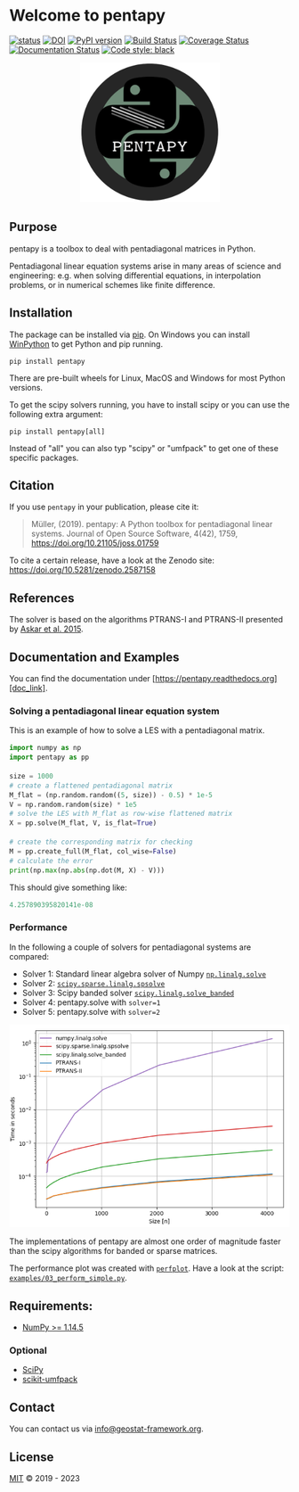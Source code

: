 # Welcome to pentapy

[![status](https://joss.theoj.org/papers/57c3bbdd7b7f3068dd1e669ccbcf107c/status.svg)](https://joss.theoj.org/papers/57c3bbdd7b7f3068dd1e669ccbcf107c)
[![DOI](https://zenodo.org/badge/DOI/10.5281/zenodo.2587158.svg)](https://doi.org/10.5281/zenodo.2587158)
[![PyPI version](https://badge.fury.io/py/pentapy.svg)](https://badge.fury.io/py/pentapy)
[![Build Status](https://github.com/GeoStat-Framework/pentapy/workflows/Continuous%20Integration/badge.svg?branch=main)](https://github.com/GeoStat-Framework/pentapy/actions)
[![Coverage Status](https://coveralls.io/repos/github/GeoStat-Framework/pentapy/badge.svg?branch=main)](https://coveralls.io/github/GeoStat-Framework/pentapy?branch=main)
[![Documentation Status](https://readthedocs.org/projects/pentapy/badge/?version=latest)](https://geostat-framework.readthedocs.io/projects/pentapy/en/latest/?badge=latest)
[![Code style: black](https://img.shields.io/badge/code%20style-black-000000.svg)](https://github.com/ambv/black)

<p align="center">
<img src="https://github.com/GeoStat-Framework/GeoStat-Framework.github.io/raw/master/docs/source/pics/pentapy.png" alt="pentapy-LOGO" width="251px"/>
</p>


## Purpose

pentapy is a toolbox to deal with pentadiagonal matrices in Python.

Pentadiagonal linear equation systems arise in many areas of science and engineering:
e.g. when solving differential equations, in interpolation problems, or in numerical schemes like finite difference.


## Installation

The package can be installed via [pip][pip_link].
On Windows you can install [WinPython][winpy_link] to get Python and pip running.

    pip install pentapy

There are pre-built wheels for Linux, MacOS and Windows for most Python versions.

To get the scipy solvers running, you have to install scipy or you can use the
following extra argument:

    pip install pentapy[all]

Instead of "all" you can also typ "scipy" or "umfpack" to get one of these specific packages.


## Citation

If you use `pentapy` in your publication, please cite it:

> Müller, (2019). pentapy: A Python toolbox for pentadiagonal linear systems. Journal of Open Source Software, 4(42), 1759, https://doi.org/10.21105/joss.01759

To cite a certain release, have a look at the Zenodo site: https://doi.org/10.5281/zenodo.2587158


## References

The solver is based on the algorithms PTRANS-I and PTRANS-II
presented by [Askar et al. 2015][ref_link].


## Documentation and Examples

You can find the documentation under [https://pentapy.readthedocs.org][doc_link].

### Solving a pentadiagonal linear equation system

This is an example of how to solve a LES with a pentadiagonal matrix.

```python
import numpy as np
import pentapy as pp

size = 1000
# create a flattened pentadiagonal matrix
M_flat = (np.random.random((5, size)) - 0.5) * 1e-5
V = np.random.random(size) * 1e5
# solve the LES with M_flat as row-wise flattened matrix
X = pp.solve(M_flat, V, is_flat=True)

# create the corresponding matrix for checking
M = pp.create_full(M_flat, col_wise=False)
# calculate the error
print(np.max(np.abs(np.dot(M, X) - V)))
```

This should give something like:
```python
4.257890395820141e-08
```

### Performance

In the following a couple of solvers for pentadiagonal systems are compared:

* Solver 1: Standard linear algebra solver of Numpy [``np.linalg.solve``](https://www.numpy.org/devdocs/reference/generated/numpy.linalg.solve.html)
* Solver 2: [``scipy.sparse.linalg.spsolve``](http://scipy.github.io/devdocs/generated/scipy.sparse.linalg.spsolve.html)
* Solver 3: Scipy banded solver [``scipy.linalg.solve_banded``](scipy.github.io/devdocs/generated/scipy.linalg.solve_banded.html)
* Solver 4: pentapy.solve with ``solver=1``
* Solver 5: pentapy.solve with ``solver=2``

<p align="center">
<img src="https://raw.githubusercontent.com/GeoStat-Framework/pentapy/main/examples/perfplot_simple.png" alt="Performance" width="600px"/>
</p>

The implementations of pentapy are almost one order of magnitude faster than the
scipy algorithms for banded or sparse matrices.

The performance plot was created with [``perfplot``](https://github.com/nschloe/perfplot).
Have a look at the script: [``examples/03_perform_simple.py``](https://github.com/GeoStat-Framework/pentapy/blob/main/examples/03_perform_simple.py).



## Requirements:

- [NumPy >= 1.14.5](https://www.numpy.org)

### Optional

- [SciPy](https://www.scipy.org/)
- [scikit-umfpack](https://github.com/scikit-umfpack/scikit-umfpack)

## Contact

You can contact us via <info@geostat-framework.org>.


## License

[MIT][licence_link] © 2019 - 2023

[ref_link]: http://dx.doi.org/10.1155/2015/232456
[pip_link]: https://pypi.org/project/pentapy
[winpy_link]: https://winpython.github.io/
[licence_link]: https://github.com/GeoStat-Framework/pentapy/blob/main/LICENSE
[doc_link]: https://pentapy.readthedocs.org
